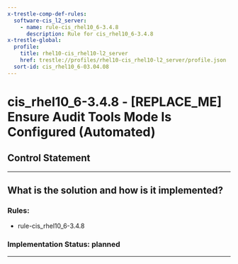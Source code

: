 ```yaml
---
x-trestle-comp-def-rules:
  software-cis_l2_server:
    - name: rule-cis_rhel10_6-3.4.8
      description: Rule for cis_rhel10_6-3.4.8
x-trestle-global:
  profile:
    title: rhel10-cis_rhel10-l2_server
    href: trestle://profiles/rhel10-cis_rhel10-l2_server/profile.json
  sort-id: cis_rhel10_6-03.04.08
---
```


# cis_rhel10_6-3.4.8 - \[REPLACE_ME\] Ensure Audit Tools Mode Is Configured (Automated)

## Control Statement

______________________________________________________________________

## What is the solution and how is it implemented?

<!-- For implementation status enter one of: implemented, partial, planned, alternative, not-applicable -->

<!-- Note that the list of rules under ### Rules: is read-only and changes will not be captured after assembly to JSON -->

<!-- Add control implementation description here for control: cis_rhel10_6-3.4.8 -->

### Rules:

  - rule-cis_rhel10_6-3.4.8

### Implementation Status: planned

______________________________________________________________________
